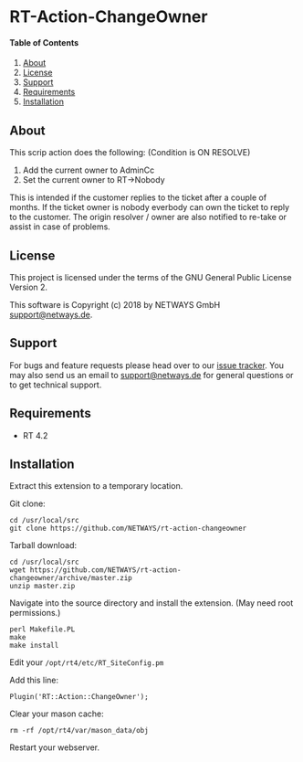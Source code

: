 # RT-Action-ChangeOwner

#### Table of Contents

1. [About](#about)
2. [License](#license)
3. [Support](#support)
4. [Requirements](#requirements)
5. [Installation](#installation)

## About

This scrip action does the following: (Condition is ON RESOLVE)

1. Add the current owner to AdminCc
2. Set the current owner to RT->Nobody

This is intended if the customer replies to the ticket after a couple of
months. If the ticket owner is nobody everbody can own the ticket to
reply to the customer. The origin resolver / owner are also notified to
re-take or assist in case of problems.

## License

This project is licensed under the terms of the GNU General Public License Version 2.

This software is Copyright (c) 2018 by NETWAYS GmbH [support@netways.de](mailto:support@netways.de).

## Support

For bugs and feature requests please head over to our [issue tracker](https://github.com/NETWAYS/rt-action-changeowner/issues).
You may also send us an email to [support@netways.de](mailto:support@netways.de) for general questions or to get technical support.

## Requirements

- RT 4.2

## Installation

Extract this extension to a temporary location.

Git clone:

    cd /usr/local/src
    git clone https://github.com/NETWAYS/rt-action-changeowner

Tarball download:

    cd /usr/local/src
    wget https://github.com/NETWAYS/rt-action-changeowner/archive/master.zip
    unzip master.zip

Navigate into the source directory and install the extension. (May need root permissions.)

    perl Makefile.PL
    make
    make install

Edit your `/opt/rt4/etc/RT_SiteConfig.pm`

Add this line:

    Plugin('RT::Action::ChangeOwner');

Clear your mason cache:

    rm -rf /opt/rt4/var/mason_data/obj

Restart your webserver.
